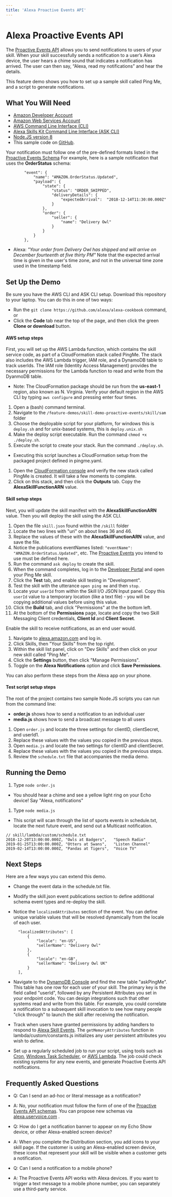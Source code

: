 ```yaml
---
title: 'Alexa Proactive Events API'
---
```



# Alexa Proactive Events API

The [Proactive Events API](https://developer.amazon.com/docs/smapi/proactive-events-api.html) allows you to send notifications to users of your skill. When your skill successfully sends a notification to a user’s Alexa device, the user hears a chime sound that indicates a notification has arrived. The user can then say, “Alexa, read my notifications” and hear the details.

This feature demo shows you how to set up a sample skill called Ping Me, and a script to generate notifications.

## What You Will Need
*  [Amazon Developer Account](http://developer.amazon.com/alexa)
*  [Amazon Web Services Account](http://aws.amazon.com/)
*  [AWS Command Line Interface \(CLI\)](https://docs.aws.amazon.com/cli/latest/userguide/cli-chap-install.html)
*  [Alexa Skills Kit Command Line Interface \(ASK CLI\)](https://developer.amazon.com/docs/smapi/quick-start-alexa-skills-kit-command-line-interface.html)
*  [Node.JS version 8](https://nodejs.org/)
*  This sample code on [GitHub](https://github.com/alexa/alexa-cookbook/tree/master/feature-demos/skill-demo-proactive-events/).

Your notification must follow one of the pre-defined formats listed in the [Proactive Events Schema](https://developer.amazon.com/docs/smapi/schemas-for-proactive-events.html)
For example, here is a sample notification that uses the **OrderStatus** schema:
```
        "event": {
            "name": "AMAZON.OrderStatus.Updated",
            "payload": {
                "state": {
                    "status": "ORDER_SHIPPED",
                    "deliveryDetails": {
                        "expectedArrival":  "2018-12-14T11:30:00.000Z"
                    }
                },
                "order": {
                    "seller": {
                        "name": "Delivery Owl"
                    }
                }
            }
        },
```

 * Alexa:  *"Your order from Delivery Owl has shipped and will arrive on December fourteenth at five thirty PM"*
Note that the expected arrival time is given in the user's time zone, and not in the universal time zone used in the timestamp field. 

## Set Up the Demo
Be sure you have the AWS CLI and ASK CLI setup.
Download this repository to your laptop. You can do this in one of two ways:
* Run the ```git clone https://github.com/alexa/alexa-cookbook``` command, or
* Click the **Code** tab near the top of the page, and then click the green **Clone or download** button.

#### AWS setup steps
First, you will set up the AWS Lambda function, which contains the skill service code, as part of a CloudFormation stack called PingMe.
The stack also includes the AWS Lambda trigger, IAM role, and a DynamoDB table to track userIds. The IAM role (Identity Access Management) provides the necessary permissions for the Lambda function to read and write from the DyanmoDB table. 

 * Note: The CloudFormation package should be run from the **us-east-1** region, also known as N. Virginia.  Verify your default region in the AWS CLI by typing ```aws configure``` and pressing enter four times.

1. Open a (bash) command terminal.
1. Navigate to the ```/feature-demos/skill-demo-proactive-events/skill/sam``` folder
1. Choose the deployable script for your platform, for windows this is ```deploy.sh``` and for unix-based systems, this is ```deploy.unix.sh```
1. Make the deploy script executable. Run the command ```chmod +x ./deploy.sh```.
1. Execute the script to create your stack. Run the command  ```./deploy.sh```.
 * Executing this script launches a CloudFormation setup from the packaged project defined in pingme.yaml.
1. Open the [CloudFormation console](https://console.aws.amazon.com/cloudformation/home?region=us-east-1#/stacks) and verify the new stack called PingMe is created. It will take a few moments to complete.
1. Click on this stack, and then click the **Outputs** tab.  Copy the **AlexaSkillFunctionARN** value. 

#### Skill setup steps
Next, you will update the skill manifest with the **AlexaSkillFunctionARN** value. Then you will deploy the skill using the ASK CLI.

1. Open the file ```skill.json``` found within the ```/skill``` folder
1. Locate the two lines with "uri" on about lines 36 and 46.
1. Replace the values of these with the **AlexaSkillFunctionARN** value, and save the file.
1. Notice the publications eventNames listed: ```"eventName": "AMAZON.OrderStatus.Updated"```, etc.  The [Proactive Events](https://developer.amazon.com/docs/smapi/schemas-for-proactive-events.html) you intend to use must be defined here.
1. Run the command ```ask deploy``` to create the skill.
1. When the command completes, log in to the [Developer Portal](https://developer.amazon.com/alexa/console/ask) and open your Ping Me skill.
1. Click the **Test** tab, and enable skill testing in "Development".
1. Test the skill with the utterance `open ping me` and then `stop`.
1. Locate your ```userId``` from within the Skill I/O JSON Input panel. Copy this ```userId``` value to a temporary location (like a text file) - you will be copying additional values before using this value.
1. Click the **Build** tab, and click "Permissions" at the the bottom left.
1. At the bottom of the **Permissions** page, locate and copy the two Skill Messaging Client credentials, **Client Id** and **Client Secret**.

Enable the skill to receive notifications, as an end user would.
1. Navigate to [alexa.amazon.com](https://alexa.amazon.com) and log in.
1. Click Skills, then "Your Skills" from the top right.
1. Within the skill list panel, click on "Dev Skills" and then click on your new skill called "Ping Me".
1. Click the **Settings** button, then click "Manage Permissions".
1. Toggle on the **Alexa Notifications** option and click **Save Permissions**.

You can also perform these steps from the Alexa app on your phone.

#### Test script setup steps
The root of the project contains two sample Node.JS scripts you can run from the command line:
* **order.js** shows how to send a notification to an individual user
* **media.js** shows how to send a broadcast message to all users

1. Open ```order.js``` and locate the three settings for clientID, clientSecret, and userId1.
1. Replace these values with the values you copied in the previous steps.
1. Open ```media.js``` and locate the two settings for clientID and clientSecret.
1. Replace these values with the values you copied in the previous steps.
1. Review the ```schedule.txt``` file that accompanies the media demo.


## Running the Demo
1. Type ```node order.js```
 * You should hear a chime and see a yellow light ring on your Echo device! Say "Alexa, notifications"

1. Type ```node media.js```
 * This script will scan through the list of sports events in schedule.txt, locate the next future event, and send out a Multicast notification.

```
// skill/lambda/custom/schedule.txt
2018-12-20T13:00:00.000Z, "Owls at Badgers",   "Speech Radio"
2019-01-25T13:00:00.000Z, "Otters at Swans",   "Listen Channel"
2019-02-14T13:00:00.000Z, "Pandas at Tigers",  "Voice TV"
```

## Next Steps
Here are a few ways you can extend this demo.

* Change the event data in the schedule.txt file. 
* Modify the skill.json event publications section to define additional schema event types and re-deploy the skill.
* Notice the `localizedAttributes` section of the event. You can define unique variable values that will be resolved dynamically from the locale of each user.

        "localizedAttributes": [
            {
                "locale": "en-US",
                "sellerName": "Delivery Owl"
            },
            {
                "locale": "en-GB",
                "sellerName": "Delivery Owl UK"
            }
        ],

* Navigate to the [DynamoDB Console](https://console.aws.amazon.com/dynamodb/home?#tables:) and find the new table "askPingMe".
This table has one row for each user of your skill.  The primary key is the field called "userId", followed by any Persistent Attributes you set in your endpoint code. 
You can design integrations such that other systems read and write from this table.  For example, you could correlate a notification to a subsequent skill invocation to see how many people "click through" to launch the skill after receiving the notification.

* Track when users have granted permissions by adding handlers to respond to [Alexa Skill Events](https://developer.amazon.com/docs/smapi/skill-events-in-alexa-skills.html).
The `getMemoryAttributes` function in lambda/custom/constants.js initializes any user persistent attributes you wish to define.

* Set up a regularly scheduled job to run your script, using tools such as
[Cron](https://en.wikipedia.org/wiki/Cron),
[Windows Task Scheduler](https://en.wikipedia.org/wiki/Windows_Task_Scheduler),
or [AWS Lambda](https://docs.aws.amazon.com/lambda/latest/dg/with-scheduled-events.html).
The job could check existing systems for any new events, and generate Proactive Events API notifications.


## Frequently Asked Questions

 * Q: Can I send an ad-hoc or literal message as a notification?
 * A: No, your notification must follow the form of one of the [Proactive Events API schemas](https://developer.amazon.com/docs/smapi/schemas-for-proactive-events.html). You can propose new schemas via [alexa.uservoice.com](https://alexa.uservoice.com) .

 * Q: How do I get a notification banner to appear on my Echo Show device, or other Alexa-enabled screen device?
 * A: When you complete the Distribution section, you add icons to your skill page. 
If the customer is using an Alexa-enabled screen device, these icons that represent your skill will be visible when a customer gets a notification. 

 * Q: Can I send a notification to a mobile phone?
 * A: The Proactive Events API works with Alexa devices. If you want to trigger a text message to a mobile phone number, you can separately use a third-party service. 